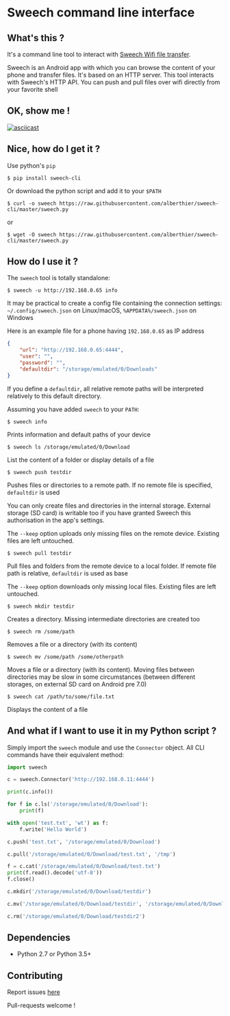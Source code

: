 # Sweech command line interface

## What's this ?

It's a command line tool to interact with [Sweech Wifi file transfer](https://play.google.com/store/apps/details?id=com.sweech).

Sweech is an Android app with which you can browse the content of your phone and transfer files. It's based on an HTTP server. This tool interacts with Sweech's HTTP API. You can push and pull files over wifi directly from your favorite shell

## OK, show me !

[![asciicast](https://asciinema.org/a/113791.png)](https://asciinema.org/a/113791?speed=2)

## Nice, how do I get it ?

Use python's `pip`

`$ pip install sweech-cli`

Or download the python script and add it to your `$PATH`

`$ curl -o sweech https://raw.githubusercontent.com/alberthier/sweech-cli/master/sweech.py`

or

`$ wget -O sweech https://raw.githubusercontent.com/alberthier/sweech-cli/master/sweech.py`

## How do I use it ?

The `sweech` tool is totally standalone:

```
$ sweech -u http://192.168.0.65 info
```

 It may be practical to create a config file containing the connection settings: `~/.config/sweech.json` on Linux/macOS, `%APPDATA%/sweech.json` on Windows

Here is an example file for a phone having `192.168.0.65` as IP address

```json
{
    "url": "http://192.168.0.65:4444",
    "user": "",
    "password": "",
    "defaultdir": "/storage/emulated/0/Downloads"
}
```
If you define a `defaultdir`, all relative remote paths will be interpreted relatively to this default directory.

Assuming you have added `sweech` to your `PATH`:

```
$ sweech info
```
Prints information and default paths of your device

```
$ sweech ls /storage/emulated/0/Download
```
List the content of a folder or display details of a file

```
$ sweech push testdir
```
Pushes files or directories to a remote path. If no remote file is specified, `defaultdir` is used

You can only create files and directories in the internal storage. External storage (SD card) is writable too if you have granted Sweech this authorisation in the app's settings.

The `--keep` option uploads only missing files on the remote device. Existing files are left untouched.

```
$ sweech pull testdir
```
Pull files and folders from the remote device to a local folder. If remote file path is relative, `defaultdir` is used as base

The `--keep` option downloads only missing local files. Existing files are left untouched.

```
$ sweech mkdir testdir
```
Creates a directory. Missing intermediate directories are created too

```
$ sweech rm /some/path
```
Removes a file or a directory (with its content)

```
$ sweech mv /some/path /some/otherpath
```
Moves a file or a directory (with its content). Moving files between directories may be slow in some circumstances (between different storages, on external SD card on Android pre 7.0)

```
$ sweech cat /path/to/some/file.txt
```
Displays the content of a file

## And what if I want to use it in my Python script ?

Simply import the `sweech` module and use the `Connector` object. All CLI commands have their equivalent method:

```python
import sweech

c = sweech.Connector('http://192.168.0.11:4444')

print(c.info())

for f in c.ls('/storage/emulated/0/Download'):
    print(f)

with open('test.txt', 'wt') as f:
    f.write('Hello World')

c.push('test.txt', '/storage/emulated/0/Download')

c.pull('/storage/emulated/0/Download/test.txt', '/tmp')

f = c.cat('/storage/emulated/0/Download/test.txt')
print(f.read().decode('utf-8'))
f.close()

c.mkdir('/storage/emulated/0/Download/testdir')

c.mv('/storage/emulated/0/Download/testdir', '/storage/emulated/0/Download/testdir2')

c.rm('/storage/emulated/0/Download/testdir2')

```

## Dependencies

* Python 2.7 or Python 3.5+

## Contributing

Report issues [here](https://github.com/alberthier/sweech-cli/issues)

Pull-requests welcome !